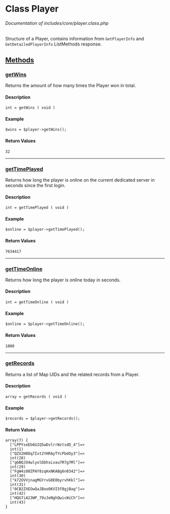 # Class Player
###### Documentation of includes/core/player.class.php

Structure of a Player, contains information from `GetPlayerInfo` and `GetDetailedPlayerInfo` ListMethods response.



## [Methods](_#Methods)


### [getWins](_#getWins)
Returns the amount of how many times the Player won in total.


#### Description
	int = getWins ( void )


#### Example
	$wins = $player->getWins();


#### Return Values
	32



***




### [getTimePlayed](_#getTimePlayed)
Returns how long the player is online on the current dedicated server in seconds since the first login.

#### Description
	int = getTimePlayed ( void )


#### Example
	$online = $player->getTimePlayed();


#### Return Values
	7634417



***



### [getTimeOnline](_#getTimeOnline)
Returns how long the player is online today in seconds.


#### Description
	int = getTimeOnline ( void )


#### Example
	$online = $player->getTimeOnline();


#### Return Values
	1800



***



### [getRecords](_#getRecords)
Returns a list of Map UIDs and the related records from a Player.


#### Description
	array = getRecords ( void )


#### Example
	$records = $player->getRecords();


#### Return Values
	array(7) {
	  ["LPPYseEb6GIQ5wDvlrrWztsdD_4"]=>
	  int(1)
	  ["QZX2H0Oq7Ixt2YHRAyTYcPbdOy3"]=>
	  int(28)
	  ["g6BQJO4wlyolDbhsLvau7R7g7Ml"]=>
	  int(29)
	  ["FgW4z80ZPAY8zqHxNKABg6n0342"]=>
	  int(30)
	  ["k72OVVjnagMGYrvG0E0byrvhKkl"]=>
	  int(31)
	  ["0CB2ZXEOwQaJBooOKVI5f8gjBag"]=>
	  int(42)
	  ["HQG7iA23WP_79vJeNghQwicWiCh"]=>
	  int(43)
	}
